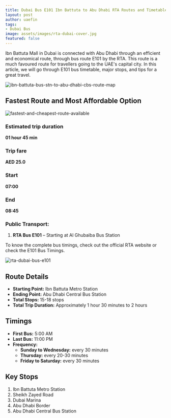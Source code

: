 ```yaml
---
title: Dubai Bus E101 Ibn Battuta to Abu Dhabi RTA Routes and Timetable
layout: post
author: uaefin
tags:
- Dubai Bus
image: assets/images/rta-dubai-cover.jpg
featured: false
---
```


Ibn Battuta Mall in Dubai is connected with Abu Dhabi through an efficient and economical route, through bus route E101 by the RTA. This route is a much favoured route for travellers going to the UAE's capital city. In this article, we will go through E101 bus timetable, major stops, and tips for a great travel.

![ibn-battuta-bus-stn-to-abu-dhabi-cbs-route-map](https://journeyplanner.ae/wp-content/uploads/2025/01/RTA-Bus-E101-Ibn-Battuta-Bus-Stn-Abu-Dhabi-CBS-Route-Map.jpg)

## Fastest Route and Most Affordable Option

![fastest-and-cheapest-route-available](https://journeyplanner.ae/wp-content/uploads/2025/01/Fastest-and-Cheapest-Route-Available-for-Ibn-Battuta-Bus-Stn-Abu-Dhabi-CBS.jpg)

### Estimated trip duration
**01 hour 45 min**

### Trip fare
**AED 25.0**

### Start
**07:00**

### End
**08:45**

### Public Transport:
1. **RTA Bus E101** – Starting at Al Ghubaiba Bus Station

To know the complete bus timings, check out the official RTA website or check the E101 Bus Timings.

![rta-dubai-bus-e101](https://journeyplanner.ae/wp-content/uploads/2025/01/RTA-Dubai-Bus-E101.jpg)

## Route Details
- **Starting Point:** Ibn Battuta Metro Station  
- **Ending Point:** Abu Dhabi Central Bus Station  
- **Total Stops:** 15-18 stops  
- **Total Trip Duration:** Approximately 1 hour 30 minutes to 2 hours  

## Timings
- **First Bus:** 5:00 AM  
- **Last Bus:** 11:00 PM  
- **Frequency:**  
  - **Sunday to Wednesday:** every 30 minutes  
  - **Thursday:** every 20-30 minutes  
  - **Friday to Saturday:** every 30 minutes  

## Key Stops
1. Ibn Battuta Metro Station  
2. Sheikh Zayed Road  
3. Dubai Marina  
4. Abu Dhabi Border  
5. Abu Dhabi Central Bus Station
